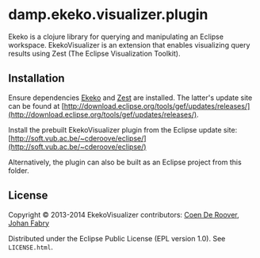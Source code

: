# damp.ekeko.visualizer.plugin

Ekeko is a clojure library for querying and manipulating an Eclipse workspace. EkekoVisualizer is an extension that enables visualizing query results using
Zest (The Eclipse Visualization Toolkit).

## Installation

Ensure dependencies [Ekeko](https://github.com/cderoove/damp.ekeko/tree/master/EkekoPlugin) and [Zest](http://www.eclipse.org/gef/zest/) are installed. The latter's update site can be found at [http://download.eclipse.org/tools/gef/updates/releases/](http://download.eclipse.org/tools/gef/updates/releases/).

Install the prebuilt EkekoVisualizer plugin from the Eclipse update site: 
[http://soft.vub.ac.be/~cderoove/eclipse/](http://soft.vub.ac.be/~cderoove/eclipse/) 

Alternatively, the plugin can also be built as an Eclipse project from this folder.


## License  

Copyright © 2013-2014 EkekoVisualizer contributors: [Coen De Roover](http://soft.vub.ac.be/~cderoove/), [Johan Fabry](http://www.dcc.uchile.cl/~jfabry)

Distributed under the Eclipse Public License (EPL version 1.0). See ``LICENSE.html``.


